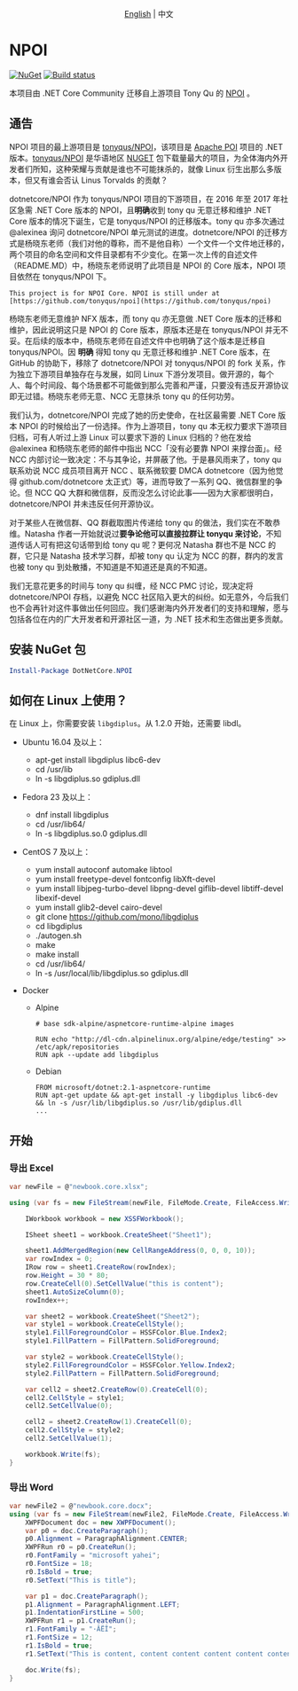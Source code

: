 <p align="center">
    <a href="README.md">English</a> |   
    <span>中文</span>
</p>

# NPOI

[![NuGet](https://img.shields.io/nuget/v/DotNetCore.NPOI.svg)](https://www.nuget.org/packages/DotNetCore.NPOI)
[![Build status](https://ci.appveyor.com/api/projects/status/k774la3yfxf0yfv8?svg=true)](https://ci.appveyor.com/project/yuleyule66/npoi)

本项目由 .NET Core Community 迁移自上游项目 Tony Qu 的 [NPOI](https://github.com/tonyqus/npoi) 。

## 通告

NPOI 项目的最上游项目是 [tonyqus/NPOI](https://github.com/tonyqus/NPOI)，该项目是 [Apache POI](https://github.com/apache/poi) 项目的 .NET 版本。[tonyqus/NPOI](https://github.com/tonyqus/NPOI) 是华语地区 [NUGET](https://www.nuget.org/packages/NPOI/) 包下载量最大的项目，为全体海内外开发者们所知，这种荣耀与贡献是谁也不可能抹杀的，就像 Linux 衍生出那么多版本，但又有谁会否认 Linus Torvalds 的贡献？

dotnetcore/NPOI 作为 tonyqus/NPOI 项目的下游项目，在 2016 年至 2017 年社区急需 .NET Core 版本的 NPOI，且**明确**收到 tony qu 无意迁移和维护 .NET Core 版本的情况下诞生，它是 tonyqus/NPOI 的迁移版本。tony qu 亦多次通过 @alexinea 询问 dotnetcore/NPOI 单元测试的进度。dotnetcore/NPOI 的迁移方式是杨晓东老师（我们对他的尊称，而不是他自称）一个文件一个文件地迁移的，两个项目的命名空间和文件目录都有不少变化。在第一次上传的自述文件（README.MD）中，杨晓东老师说明了此项目是 NPOI 的 Core 版本，NPOI 项目依然在 tonyqus/NPOI 下。

```
This project is for NPOI Core. NPOI is still under at [https://github.com/tonyqus/npoi](https://github.com/tonyqus/npoi)
```

杨晓东老师无意维护 NFX 版本，而 tony qu 亦无意做 .NET Core 版本的迁移和维护，因此说明这只是 NPOI 的 Core 版本，原版本还是在 tonyqus/NPOI 并无不妥。在后续的版本中，杨晓东老师在自述文件中也明确了这个版本是迁移自 tonyqus/NPOI。因 **明确** 得知 tony qu 无意迁移和维护 .NET Core 版本，在 GitHub 的协助下，移除了 dotnetcore/NPOI 对 tonyqus/NPOI 的 fork 关系，作为独立下游项目单独存在与发展，如同 Linux 下游分发项目。做开源的，每个人、每个时间段、每个场景都不可能做到那么完善和严谨，只要没有违反开源协议即无过错。杨晓东老师无意、NCC 无意抹杀 tony qu 的任何功劳。

我们认为，dotnetcore/NPOI 完成了她的历史使命，在社区最需要 .NET Core 版本 NPOI 的时候给出了一份选择。作为上游项目，tony qu 本无权力要求下游项目归档，可有人听过上游 Linux 可以要求下游的 Linux 归档的？他在发给 @alexinea 和杨晓东老师的邮件中指出 NCC「没有必要靠 NPOI 来撑台面」。经 NCC 内部讨论一致决定：不与其争论，并屏蔽了他。于是暴风雨来了，tony qu 联系劝说 NCC 成员项目离开 NCC 、联系微软要 DMCA dotnetcore（因为他觉得 github.com/dotnetcore 太正式）等，进而导致了一系列 QQ、微信群里的争论。但 NCC QQ 大群和微信群，反而没怎么讨论此事——因为大家都很明白，dotnetcore/NPOI 并未违反任何开源协议。

对于某些人在微信群、QQ 群截取图片传递给 tony qu 的做法，我们实在不敢恭维。Natasha 作者一开始就说过**要争论他可以直接拉群让 tonyqu 来讨论**，不知道传话人可有把这句话带到给 tony qu 呢？更何况 Natasha 群也不是 NCC 的群，它只是 Natasha 技术学习群，却被 tony qu 认定为 NCC 的群，群内的发言也被 tony qu 到处散播，不知道是不知道还是真的不知道。

我们无意花更多的时间与 tony qu 纠缠，经 NCC PMC 讨论，现决定将 dotnetcore/NPOI 存档，以避免 NCC 社区陷入更大的纠纷。如无意外，今后我们也不会再针对这件事做出任何回应。我们感谢海内外开发者们的支持和理解，愿与包括各位在内的广大开发者和开源社区一道，为 .NET 技术和生态做出更多贡献。

## 安装 NuGet 包

```powershell
Install-Package DotNetCore.NPOI
```

## 如何在 Linux 上使用？

在 Linux 上，你需要安装 `libgdiplus`。从 1.2.0 开始，还需要 libdl。

- Ubuntu 16.04 及以上：
  - apt-get install libgdiplus libc6-dev
  - cd /usr/lib
  - ln -s libgdiplus.so gdiplus.dll
- Fedora 23 及以上：
  - dnf install libgdiplus
  - cd /usr/lib64/
  - ln -s libgdiplus.so.0 gdiplus.dll
- CentOS 7 及以上：
  - yum install autoconf automake libtool
  - yum install freetype-devel fontconfig libXft-devel
  - yum install libjpeg-turbo-devel libpng-devel giflib-devel libtiff-devel libexif-devel
  - yum install glib2-devel cairo-devel
  - git clone <https://github.com/mono/libgdiplus>
  - cd libgdiplus
  - ./autogen.sh
  - make
  - make install
  - cd /usr/lib64/
  - ln -s /usr/local/lib/libgdiplus.so gdiplus.dll

- Docker
  - Alpine

    ```
    # base sdk-alpine/aspnetcore-runtime-alpine images

    RUN echo "http://dl-cdn.alpinelinux.org/alpine/edge/testing" >> /etc/apk/repositories
    RUN apk --update add libgdiplus
    ```

  - Debian

    ```
    FROM microsoft/dotnet:2.1-aspnetcore-runtime
    RUN apt-get update && apt-get install -y libgdiplus libc6-dev && ln -s /usr/lib/libgdiplus.so /usr/lib/gdiplus.dll
    ...
    ```

## 开始

### 导出 Excel

```csharp
var newFile = @"newbook.core.xlsx";

using (var fs = new FileStream(newFile, FileMode.Create, FileAccess.Write)) {

    IWorkbook workbook = new XSSFWorkbook();

    ISheet sheet1 = workbook.CreateSheet("Sheet1");

    sheet1.AddMergedRegion(new CellRangeAddress(0, 0, 0, 10));
    var rowIndex = 0;
    IRow row = sheet1.CreateRow(rowIndex);
    row.Height = 30 * 80;
    row.CreateCell(0).SetCellValue("this is content");
    sheet1.AutoSizeColumn(0);
    rowIndex++;

    var sheet2 = workbook.CreateSheet("Sheet2");
    var style1 = workbook.CreateCellStyle();
    style1.FillForegroundColor = HSSFColor.Blue.Index2;
    style1.FillPattern = FillPattern.SolidForeground;

    var style2 = workbook.CreateCellStyle();
    style2.FillForegroundColor = HSSFColor.Yellow.Index2;
    style2.FillPattern = FillPattern.SolidForeground;

    var cell2 = sheet2.CreateRow(0).CreateCell(0);
    cell2.CellStyle = style1;
    cell2.SetCellValue(0);

    cell2 = sheet2.CreateRow(1).CreateCell(0);
    cell2.CellStyle = style2;
    cell2.SetCellValue(1);

    workbook.Write(fs);
}
```

### 导出 Word

```csharp
var newFile2 = @"newbook.core.docx";
using (var fs = new FileStream(newFile2, FileMode.Create, FileAccess.Write)) {
    XWPFDocument doc = new XWPFDocument();
    var p0 = doc.CreateParagraph();
    p0.Alignment = ParagraphAlignment.CENTER;
    XWPFRun r0 = p0.CreateRun();
    r0.FontFamily = "microsoft yahei";
    r0.FontSize = 18;
    r0.IsBold = true;
    r0.SetText("This is title");

    var p1 = doc.CreateParagraph();
    p1.Alignment = ParagraphAlignment.LEFT;
    p1.IndentationFirstLine = 500;
    XWPFRun r1 = p1.CreateRun();
    r1.FontFamily = "·ÂËÎ";
    r1.FontSize = 12;
    r1.IsBold = true;
    r1.SetText("This is content, content content content content content content content content content");

    doc.Write(fs);
}
```
